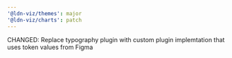 ```yaml
---
'@ldn-viz/themes': major
'@ldn-viz/charts': patch
---
```


CHANGED: Replace typography plugin with custom plugin implemtation that uses token values from Figma

